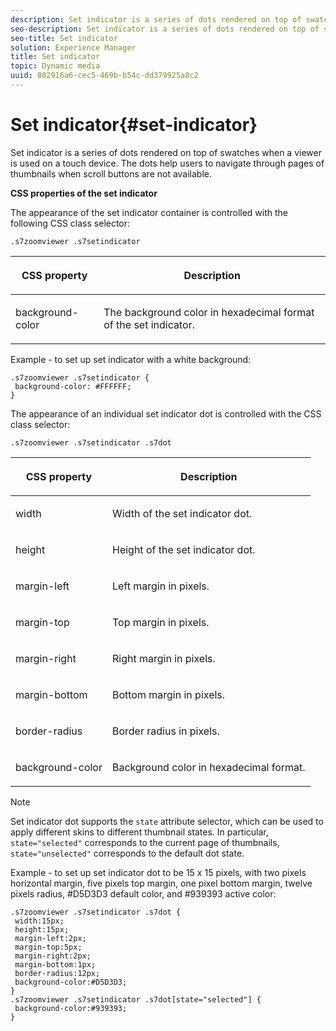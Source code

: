 ```yaml
---
description: Set indicator is a series of dots rendered on top of swatches when a viewer is used on a touch device. The dots help users to navigate through pages of thumbnails when scroll buttons are not available.
seo-description: Set indicator is a series of dots rendered on top of swatches when a viewer is used on a touch device. The dots help users to navigate through pages of thumbnails when scroll buttons are not available.
seo-title: Set indicator
solution: Experience Manager
title: Set indicator
topic: Dynamic media
uuid: 802916a6-cec5-469b-b54c-dd379925a8c2
---
```


# Set indicator{#set-indicator}

Set indicator is a series of dots rendered on top of swatches when a viewer is used on a touch device. The dots help users to navigate through pages of thumbnails when scroll buttons are not available.

<!--<a id="section_061E550C1C1D4DB2BD663A898895B38C"></a>-->

**CSS properties of the set indicator**

The appearance of the set indicator container is controlled with the following CSS class selector:

```
.s7zoomviewer .s7setindicator
```

<table id="table_94EE3F5BBE4547C0B4943471CEE7EDE4"> 
 <thead> 
  <tr> 
   <th colname="col1" class="entry"> <p> CSS property </p> </th> 
   <th colname="col2" class="entry"> <p>Description </p> </th> 
  </tr> 
 </thead>
 <tbody> 
  <tr> 
   <td colname="col1"> <p> <span class="codeph"> background-color </span> </p> </td> 
   <td colname="col2"> <p>The background color in hexadecimal format of the set indicator. </p> </td> 
  </tr> 
 </tbody> 
</table>

Example - to set up set indicator with a white background:

```
.s7zoomviewer .s7setindicator { 
 background-color: #FFFFFF; 
}
```

The appearance of an individual set indicator dot is controlled with the CSS class selector:

`.s7zoomviewer .s7setindicator .s7dot`

<table id="table_09B6E232FB94417392D101A7A653BE54"> 
 <thead> 
  <tr> 
   <th colname="col1" class="entry"> <p> CSS property </p> </th> 
   <th colname="col2" class="entry"> <p>Description </p> </th> 
  </tr> 
 </thead>
 <tbody> 
  <tr> 
   <td colname="col1"> <p> <span class="codeph"> width </span> </p> </td> 
   <td colname="col2"> <p>Width of the set indicator dot. </p> </td> 
  </tr> 
  <tr> 
   <td colname="col1"> <p> <span class="codeph"> height </span> </p> </td> 
   <td colname="col2"> <p>Height of the set indicator dot. </p> </td> 
  </tr> 
  <tr> 
   <td colname="col1"> <p> <span class="codeph"> margin-left </span> </p> </td> 
   <td colname="col2"> <p>Left margin in pixels. </p> </td> 
  </tr> 
  <tr> 
   <td colname="col1"> <p> <span class="codeph"> margin-top </span> </p> </td> 
   <td colname="col2"> <p>Top margin in pixels. </p> </td> 
  </tr> 
  <tr> 
   <td colname="col1"> <p> <span class="codeph"> margin-right </span> </p> </td> 
   <td colname="col2"> <p>Right margin in pixels. </p> </td> 
  </tr> 
  <tr> 
   <td colname="col1"> <p> <span class="codeph"> margin-bottom </span> </p> </td> 
   <td colname="col2"> <p>Bottom margin in pixels. </p> </td> 
  </tr> 
  <tr> 
   <td colname="col1"> <p> <span class="codeph"> border-radius </span> </p> </td> 
   <td colname="col2"> <p>Border radius in pixels. </p> </td> 
  </tr> 
  <tr> 
   <td colname="col1"> <p> <span class="codeph"> background-color </span> </p> </td> 
   <td colname="col2"> <p>Background color in hexadecimal format. </p> </td> 
  </tr> 
 </tbody> 
</table>

>[!NOTE]
>
>Set indicator dot supports the `state` attribute selector, which can be used to apply different skins to different thumbnail states. In particular, `state="selected"` corresponds to the current page of thumbnails, `state="unselected"` corresponds to the default dot state.

Example - to set up set indicator dot to be 15 x 15 pixels, with two pixels horizontal margin, five pixels top margin, one pixel bottom margin, twelve pixels radius, #D5D3D3 default color, and #939393 active color:

```
.s7zoomviewer .s7setindicator .s7dot { 
 width:15px; 
 height:15px; 
 margin-left:2px; 
 margin-top:5px; 
 margin-right:2px; 
 margin-bottom:1px; 
 border-radius:12px; 
 background-color:#D5D3D3;  
} 
.s7zoomviewer .s7setindicator .s7dot[state="selected"] { 
 background-color:#939393;  
}
```

